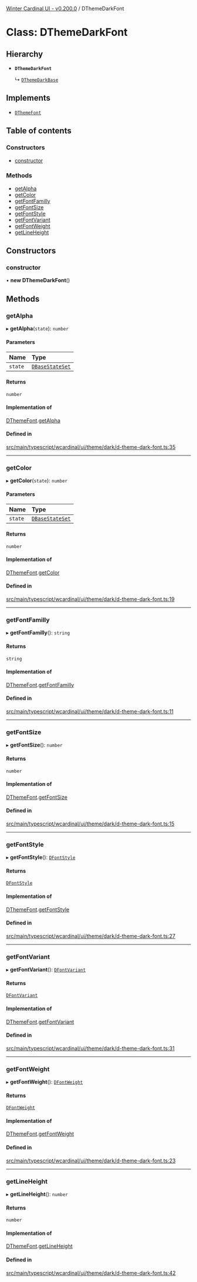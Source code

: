 [Winter Cardinal UI - v0.200.0](../index.md) / DThemeDarkFont

# Class: DThemeDarkFont

## Hierarchy

- **`DThemeDarkFont`**

  ↳ [`DThemeDarkBase`](DThemeDarkBase.md)

## Implements

- [`DThemeFont`](../interfaces/DThemeFont.md)

## Table of contents

### Constructors

- [constructor](DThemeDarkFont.md#constructor)

### Methods

- [getAlpha](DThemeDarkFont.md#getalpha)
- [getColor](DThemeDarkFont.md#getcolor)
- [getFontFamilly](DThemeDarkFont.md#getfontfamilly)
- [getFontSize](DThemeDarkFont.md#getfontsize)
- [getFontStyle](DThemeDarkFont.md#getfontstyle)
- [getFontVariant](DThemeDarkFont.md#getfontvariant)
- [getFontWeight](DThemeDarkFont.md#getfontweight)
- [getLineHeight](DThemeDarkFont.md#getlineheight)

## Constructors

### constructor

• **new DThemeDarkFont**()

## Methods

### getAlpha

▸ **getAlpha**(`state`): `number`

#### Parameters

| Name | Type |
| :------ | :------ |
| `state` | [`DBaseStateSet`](../interfaces/DBaseStateSet.md) |

#### Returns

`number`

#### Implementation of

[DThemeFont](../interfaces/DThemeFont.md).[getAlpha](../interfaces/DThemeFont.md#getalpha)

#### Defined in

[src/main/typescript/wcardinal/ui/theme/dark/d-theme-dark-font.ts:35](https://github.com/winter-cardinal/winter-cardinal-ui/blob/v0.200.0/src/main/typescript/wcardinal/ui/theme/dark/d-theme-dark-font.ts#L35)

___

### getColor

▸ **getColor**(`state`): `number`

#### Parameters

| Name | Type |
| :------ | :------ |
| `state` | [`DBaseStateSet`](../interfaces/DBaseStateSet.md) |

#### Returns

`number`

#### Implementation of

[DThemeFont](../interfaces/DThemeFont.md).[getColor](../interfaces/DThemeFont.md#getcolor)

#### Defined in

[src/main/typescript/wcardinal/ui/theme/dark/d-theme-dark-font.ts:19](https://github.com/winter-cardinal/winter-cardinal-ui/blob/v0.200.0/src/main/typescript/wcardinal/ui/theme/dark/d-theme-dark-font.ts#L19)

___

### getFontFamilly

▸ **getFontFamilly**(): `string`

#### Returns

`string`

#### Implementation of

[DThemeFont](../interfaces/DThemeFont.md).[getFontFamilly](../interfaces/DThemeFont.md#getfontfamilly)

#### Defined in

[src/main/typescript/wcardinal/ui/theme/dark/d-theme-dark-font.ts:11](https://github.com/winter-cardinal/winter-cardinal-ui/blob/v0.200.0/src/main/typescript/wcardinal/ui/theme/dark/d-theme-dark-font.ts#L11)

___

### getFontSize

▸ **getFontSize**(): `number`

#### Returns

`number`

#### Implementation of

[DThemeFont](../interfaces/DThemeFont.md).[getFontSize](../interfaces/DThemeFont.md#getfontsize)

#### Defined in

[src/main/typescript/wcardinal/ui/theme/dark/d-theme-dark-font.ts:15](https://github.com/winter-cardinal/winter-cardinal-ui/blob/v0.200.0/src/main/typescript/wcardinal/ui/theme/dark/d-theme-dark-font.ts#L15)

___

### getFontStyle

▸ **getFontStyle**(): [`DFontStyle`](../index.md#dfontstyle)

#### Returns

[`DFontStyle`](../index.md#dfontstyle)

#### Implementation of

[DThemeFont](../interfaces/DThemeFont.md).[getFontStyle](../interfaces/DThemeFont.md#getfontstyle)

#### Defined in

[src/main/typescript/wcardinal/ui/theme/dark/d-theme-dark-font.ts:27](https://github.com/winter-cardinal/winter-cardinal-ui/blob/v0.200.0/src/main/typescript/wcardinal/ui/theme/dark/d-theme-dark-font.ts#L27)

___

### getFontVariant

▸ **getFontVariant**(): [`DFontVariant`](../index.md#dfontvariant)

#### Returns

[`DFontVariant`](../index.md#dfontvariant)

#### Implementation of

[DThemeFont](../interfaces/DThemeFont.md).[getFontVariant](../interfaces/DThemeFont.md#getfontvariant)

#### Defined in

[src/main/typescript/wcardinal/ui/theme/dark/d-theme-dark-font.ts:31](https://github.com/winter-cardinal/winter-cardinal-ui/blob/v0.200.0/src/main/typescript/wcardinal/ui/theme/dark/d-theme-dark-font.ts#L31)

___

### getFontWeight

▸ **getFontWeight**(): [`DFontWeight`](../index.md#dfontweight)

#### Returns

[`DFontWeight`](../index.md#dfontweight)

#### Implementation of

[DThemeFont](../interfaces/DThemeFont.md).[getFontWeight](../interfaces/DThemeFont.md#getfontweight)

#### Defined in

[src/main/typescript/wcardinal/ui/theme/dark/d-theme-dark-font.ts:23](https://github.com/winter-cardinal/winter-cardinal-ui/blob/v0.200.0/src/main/typescript/wcardinal/ui/theme/dark/d-theme-dark-font.ts#L23)

___

### getLineHeight

▸ **getLineHeight**(): `number`

#### Returns

`number`

#### Implementation of

[DThemeFont](../interfaces/DThemeFont.md).[getLineHeight](../interfaces/DThemeFont.md#getlineheight)

#### Defined in

[src/main/typescript/wcardinal/ui/theme/dark/d-theme-dark-font.ts:42](https://github.com/winter-cardinal/winter-cardinal-ui/blob/v0.200.0/src/main/typescript/wcardinal/ui/theme/dark/d-theme-dark-font.ts#L42)

